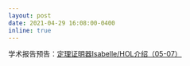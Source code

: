 ```yaml
---
layout: post
date: 2021-04-29 16:08:00-0400
inline: true
---
```

学术报告预告：[定理证明器Isabelle/HOL介绍（05-07）](../blog/2021/isabelle-hol-theorem-prover-intro)